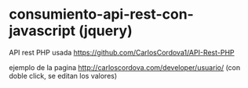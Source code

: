# consumiento-api-rest-con-javascript (jquery)

API rest PHP  usada https://github.com/CarlosCordova1/API-Rest-PHP

ejemplo de la pagina http://carloscordova.com/developer/usuario/
(con doble click, se editan los valores)
